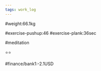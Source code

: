 ```yaml
---
tags: work_log
---
```


#weight:66.1kg

#exercise-pushup:46
#exercise-plank:36sec

#meditation

⭐⭐

#finance/bank1:-2.1USD

